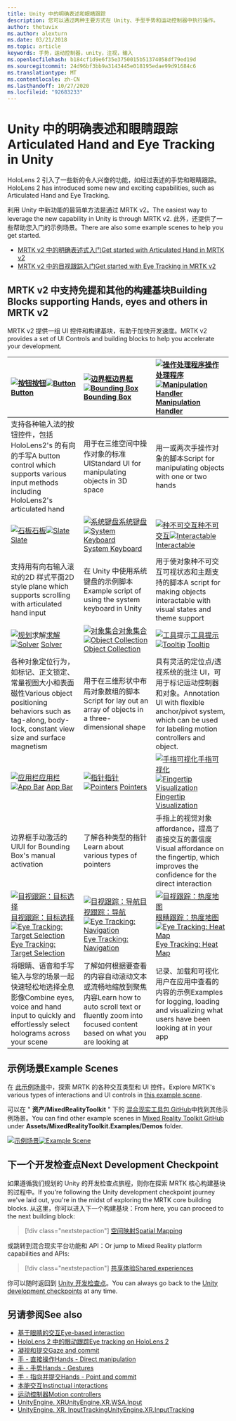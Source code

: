 ```yaml
---
title: Unity 中的明确表述和眼睛跟踪
description: 您可以通过两种主要方式在 Unity、手型手势和运动控制器中执行操作。
author: thetuvix
ms.author: alexturn
ms.date: 03/21/2018
ms.topic: article
keywords: 手势，运动控制器，unity，注视，输入
ms.openlocfilehash: b184cf1d9e6f35e3750015b51374058df79ed19d
ms.sourcegitcommit: 24d96bf3bb9a3143445e018195edae99d91684c6
ms.translationtype: MT
ms.contentlocale: zh-CN
ms.lasthandoff: 10/27/2020
ms.locfileid: "92683233"
---
```

# <a name="articulated-hand-and-eye-tracking-in-unity"></a><span data-ttu-id="dcb4e-104">Unity 中的明确表述和眼睛跟踪</span><span class="sxs-lookup"><span data-stu-id="dcb4e-104">Articulated Hand and Eye Tracking in Unity</span></span>

<span data-ttu-id="dcb4e-105">HoloLens 2 引入了一些新的令人兴奋的功能，如经过表述的手势和眼睛跟踪。</span><span class="sxs-lookup"><span data-stu-id="dcb4e-105">HoloLens 2 has introduced some new and exciting capabilities, such as Articulated Hand and Eye Tracking.</span></span>

<span data-ttu-id="dcb4e-106">利用 Unity 中新功能的最简单方法是通过 MRTK v2。</span><span class="sxs-lookup"><span data-stu-id="dcb4e-106">The easiest way to leverage the new capability in Unity is through MRTK v2.</span></span> <span data-ttu-id="dcb4e-107">此外，还提供了一些帮助您入门的示例场景。</span><span class="sxs-lookup"><span data-stu-id="dcb4e-107">There are also some example scenes to help you get started.</span></span>

* [<span data-ttu-id="dcb4e-108">MRTK v2 中的明确表述式入门</span><span class="sxs-lookup"><span data-stu-id="dcb4e-108">Get started with Articulated Hand  in MRTK v2</span></span>](https://microsoft.github.io/MixedRealityToolkit-Unity/Documentation/Input/HandTracking.html)
* [<span data-ttu-id="dcb4e-109">MRTK v2 中的目视跟踪入门</span><span class="sxs-lookup"><span data-stu-id="dcb4e-109">Get started with Eye Tracking in MRTK v2</span></span>](https://microsoft.github.io/MixedRealityToolkit-Unity/Documentation/EyeTracking/EyeTracking_Main.html)

## <a name="building-blocks-supporting-hands-eyes-and-others-in-mrtk-v2"></a><span data-ttu-id="dcb4e-110">MRTK v2 中支持免提和其他的构建基块</span><span class="sxs-lookup"><span data-stu-id="dcb4e-110">Building Blocks supporting Hands, eyes and others in MRTK v2</span></span>

<span data-ttu-id="dcb4e-111">MRTK v2 提供一组 UI 控件和构建基块，有助于加快开发速度。</span><span class="sxs-lookup"><span data-stu-id="dcb4e-111">MRTK v2 provides a set of UI Controls and building blocks to help you accelerate your development.</span></span>

|  <span data-ttu-id="dcb4e-112">[ ![ 按钮](images/MRTK_Button_Main.png)](https://microsoft.github.io/MixedRealityToolkit-Unity/Documentation/README_Button.html)[按钮](https://microsoft.github.io/MixedRealityToolkit-Unity/Documentation/README_Button.html)</span><span class="sxs-lookup"><span data-stu-id="dcb4e-112">[![Button](images/MRTK_Button_Main.png)](https://microsoft.github.io/MixedRealityToolkit-Unity/Documentation/README_Button.html) [Button](https://microsoft.github.io/MixedRealityToolkit-Unity/Documentation/README_Button.html)</span></span> | <span data-ttu-id="dcb4e-113">[ ![ 边界框](images/MRTK_BoundingBox_Main.png)](https://microsoft.github.io/MixedRealityToolkit-Unity/Documentation/README_BoundingBox.html)[边界框](https://microsoft.github.io/MixedRealityToolkit-Unity/Documentation/README_BoundingBox.html)</span><span class="sxs-lookup"><span data-stu-id="dcb4e-113">[![Bounding Box](images/MRTK_BoundingBox_Main.png)](https://microsoft.github.io/MixedRealityToolkit-Unity/Documentation/README_BoundingBox.html) [Bounding Box](https://microsoft.github.io/MixedRealityToolkit-Unity/Documentation/README_BoundingBox.html)</span></span> | <span data-ttu-id="dcb4e-114">[ ![ 操作处理程序](images/MRTK_Manipulation_Main.png)](https://microsoft.github.io/MixedRealityToolkit-Unity/Documentation/README_ManipulationHandler.html)[操作处理程序](https://microsoft.github.io/MixedRealityToolkit-Unity/Documentation/README_ManipulationHandler.html)</span><span class="sxs-lookup"><span data-stu-id="dcb4e-114">[![Manipulation Handler](images/MRTK_Manipulation_Main.png)](https://microsoft.github.io/MixedRealityToolkit-Unity/Documentation/README_ManipulationHandler.html) [Manipulation Handler](https://microsoft.github.io/MixedRealityToolkit-Unity/Documentation/README_ManipulationHandler.html)</span></span> |
|:--- | :--- | :--- |
| <span data-ttu-id="dcb4e-115">支持各种输入法的按钮控件，包括 HoloLens2's 的有向的手写</span><span class="sxs-lookup"><span data-stu-id="dcb4e-115">A button control which supports various input methods including HoloLens2's articulated hand</span></span> | <span data-ttu-id="dcb4e-116">用于在三维空间中操作对象的标准 UI</span><span class="sxs-lookup"><span data-stu-id="dcb4e-116">Standard UI for manipulating objects in 3D space</span></span> | <span data-ttu-id="dcb4e-117">用一或两次手操作对象的脚本</span><span class="sxs-lookup"><span data-stu-id="dcb4e-117">Script for manipulating objects with one or two hands</span></span> |
|  <span data-ttu-id="dcb4e-118">[ ![ 石板](images/MRTK_Slate_Main.png)](https://microsoft.github.io/MixedRealityToolkit-Unity/Documentation/README_Slate.html)[石板](https://microsoft.github.io/MixedRealityToolkit-Unity/Documentation/README_Slate.html)</span><span class="sxs-lookup"><span data-stu-id="dcb4e-118">[![Slate](images/MRTK_Slate_Main.png)](https://microsoft.github.io/MixedRealityToolkit-Unity/Documentation/README_Slate.html) [Slate](https://microsoft.github.io/MixedRealityToolkit-Unity/Documentation/README_Slate.html)</span></span> | <span data-ttu-id="dcb4e-119">[ ![ 系统键盘](images/MRTK_SystemKeyboard_Main.png)](https://microsoft.github.io/MixedRealityToolkit-Unity/Documentation/README_SystemKeyboard.html)[系统键盘](https://microsoft.github.io/MixedRealityToolkit-Unity/Documentation/README_SystemKeyboard.html)</span><span class="sxs-lookup"><span data-stu-id="dcb4e-119">[![System Keyboard](images/MRTK_SystemKeyboard_Main.png)](https://microsoft.github.io/MixedRealityToolkit-Unity/Documentation/README_SystemKeyboard.html) [System Keyboard](https://microsoft.github.io/MixedRealityToolkit-Unity/Documentation/README_SystemKeyboard.html)</span></span> | <span data-ttu-id="dcb4e-120">[ ![ 种不可交互](images/InteractableExamples.png)](https://microsoft.github.io/MixedRealityToolkit-Unity/Documentation/README_Interactable.html)[种不可交互](https://microsoft.github.io/MixedRealityToolkit-Unity/Documentation/README_Interactable.html)</span><span class="sxs-lookup"><span data-stu-id="dcb4e-120">[![Interactable](images/InteractableExamples.png)](https://microsoft.github.io/MixedRealityToolkit-Unity/Documentation/README_Interactable.html) [Interactable](https://microsoft.github.io/MixedRealityToolkit-Unity/Documentation/README_Interactable.html)</span></span> |
| <span data-ttu-id="dcb4e-121">支持用有向右输入滚动的2D 样式平面</span><span class="sxs-lookup"><span data-stu-id="dcb4e-121">2D style plane which supports scrolling with articulated hand input</span></span> | <span data-ttu-id="dcb4e-122">在 Unity 中使用系统键盘的示例脚本</span><span class="sxs-lookup"><span data-stu-id="dcb4e-122">Example script of using the system keyboard in Unity</span></span>  | <span data-ttu-id="dcb4e-123">用于使对象种不可交互可视状态和主题支持的脚本</span><span class="sxs-lookup"><span data-stu-id="dcb4e-123">A script for making objects interactable with visual states and theme support</span></span> |
|  <span data-ttu-id="dcb4e-124">[ ![ 规划](images/MRTK_Solver_Main.png)](https://microsoft.github.io/MixedRealityToolkit-Unity/Documentation/README_Solver.html)求解[求解](https://microsoft.github.io/MixedRealityToolkit-Unity/Documentation/README_Solver.html)</span><span class="sxs-lookup"><span data-stu-id="dcb4e-124">[![Solver](images/MRTK_Solver_Main.png)](https://microsoft.github.io/MixedRealityToolkit-Unity/Documentation/README_Solver.html) [Solver](https://microsoft.github.io/MixedRealityToolkit-Unity/Documentation/README_Solver.html)</span></span> | <span data-ttu-id="dcb4e-125">[ ![ 对象集合](images/MRTK_ObjectCollection_Main.png)](https://microsoft.github.io/MixedRealityToolkit-Unity/Documentation/README_ManipulationHandler.html)[对象集合](https://microsoft.github.io/MixedRealityToolkit-Unity/Documentation/README_ManipulationHandler.html)</span><span class="sxs-lookup"><span data-stu-id="dcb4e-125">[![Object Collection](images/MRTK_ObjectCollection_Main.png)](https://microsoft.github.io/MixedRealityToolkit-Unity/Documentation/README_ManipulationHandler.html) [Object Collection](https://microsoft.github.io/MixedRealityToolkit-Unity/Documentation/README_ManipulationHandler.html)</span></span> | <span data-ttu-id="dcb4e-126">[ ![ 工具](images/MRTK_Tooltip_Main.png)](https://microsoft.github.io/MixedRealityToolkit-Unity/Documentation/README_Tooltip.html)提示[工具提示](https://microsoft.github.io/MixedRealityToolkit-Unity/Documentation/README_Tooltip.html)</span><span class="sxs-lookup"><span data-stu-id="dcb4e-126">[![Tooltip](images/MRTK_Tooltip_Main.png)](https://microsoft.github.io/MixedRealityToolkit-Unity/Documentation/README_Tooltip.html) [Tooltip](https://microsoft.github.io/MixedRealityToolkit-Unity/Documentation/README_Tooltip.html)</span></span> |
| <span data-ttu-id="dcb4e-127">各种对象定位行为，如标记、正文锁定、常量视图大小和表面磁性</span><span class="sxs-lookup"><span data-stu-id="dcb4e-127">Various object positioning behaviors such as tag-along, body-lock, constant view size and surface magnetism</span></span> | <span data-ttu-id="dcb4e-128">用于在三维形状中布局对象数组的脚本</span><span class="sxs-lookup"><span data-stu-id="dcb4e-128">Script for lay out an array of objects in a three-dimensional shape</span></span> | <span data-ttu-id="dcb4e-129">具有灵活的定位点/透视系统的批注 UI，可用于标记运动控制器和对象。</span><span class="sxs-lookup"><span data-stu-id="dcb4e-129">Annotation UI with flexible anchor/pivot system, which can be used for labeling motion controllers and object.</span></span> |
|  <span data-ttu-id="dcb4e-130">[ ![ 应用栏](images/MRTK_AppBar_Main.png)](https://microsoft.github.io/MixedRealityToolkit-Unity/Documentation/README_AppBar.html)[应用栏](https://microsoft.github.io/MixedRealityToolkit-Unity/Documentation/README_AppBar.html)</span><span class="sxs-lookup"><span data-stu-id="dcb4e-130">[![App Bar](images/MRTK_AppBar_Main.png)](https://microsoft.github.io/MixedRealityToolkit-Unity/Documentation/README_AppBar.html) [App Bar](https://microsoft.github.io/MixedRealityToolkit-Unity/Documentation/README_AppBar.html)</span></span> | <span data-ttu-id="dcb4e-131">[ ![ 指针](images/MRTK_Pointer_Main.png)](https://microsoft.github.io/MixedRealityToolkit-Unity/Documentation/Input/Pointers.html)[指针](https://microsoft.github.io/MixedRealityToolkit-Unity/Documentation/Input/Pointers.html)</span><span class="sxs-lookup"><span data-stu-id="dcb4e-131">[![Pointers](images/MRTK_Pointer_Main.png)](https://microsoft.github.io/MixedRealityToolkit-Unity/Documentation/Input/Pointers.html) [Pointers](https://microsoft.github.io/MixedRealityToolkit-Unity/Documentation/Input/Pointers.html)</span></span> | <span data-ttu-id="dcb4e-132">[ ![ 手指可视化](images/MRTK_FingertipVisualization_Main.png)](https://microsoft.github.io/MixedRealityToolkit-Unity/Documentation/README_FingertipVisualization.html)[手指可视化](https://microsoft.github.io/MixedRealityToolkit-Unity/Documentation/README_FingertipVisualization.html)</span><span class="sxs-lookup"><span data-stu-id="dcb4e-132">[![Fingertip Visualization](images/MRTK_FingertipVisualization_Main.png)](https://microsoft.github.io/MixedRealityToolkit-Unity/Documentation/README_FingertipVisualization.html) [Fingertip Visualization](https://microsoft.github.io/MixedRealityToolkit-Unity/Documentation/README_FingertipVisualization.html)</span></span> |
| <span data-ttu-id="dcb4e-133">边界框手动激活的 UI</span><span class="sxs-lookup"><span data-stu-id="dcb4e-133">UI for Bounding Box's manual activation</span></span> | <span data-ttu-id="dcb4e-134">了解各种类型的指针</span><span class="sxs-lookup"><span data-stu-id="dcb4e-134">Learn about various types of pointers</span></span> | <span data-ttu-id="dcb4e-135">手指上的视觉对象 affordance，提高了直接交互的置信度</span><span class="sxs-lookup"><span data-stu-id="dcb4e-135">Visual affordance on the fingertip, which improves the confidence for the direct interaction</span></span> |
|  <span data-ttu-id="dcb4e-136">[ ![ 目视跟踪：目标选择](images/mrtk_et_targetselect.png)](https://microsoft.github.io/MixedRealityToolkit-Unity/Documentation/EyeTracking/EyeTracking_TargetSelection.html)[目视跟踪：目标选择](https://microsoft.github.io/MixedRealityToolkit-Unity/Documentation/EyeTracking/EyeTracking_TargetSelection.html)</span><span class="sxs-lookup"><span data-stu-id="dcb4e-136">[![Eye Tracking: Target Selection](images/mrtk_et_targetselect.png)](https://microsoft.github.io/MixedRealityToolkit-Unity/Documentation/EyeTracking/EyeTracking_TargetSelection.html) [Eye Tracking: Target Selection](https://microsoft.github.io/MixedRealityToolkit-Unity/Documentation/EyeTracking/EyeTracking_TargetSelection.html)</span></span> | <span data-ttu-id="dcb4e-137">[ ![ 目视跟踪：导航](images/mrtk_et_navigation.png)](https://microsoft.github.io/MixedRealityToolkit-Unity/Documentation/EyeTracking/EyeTracking_Navigation.html)[目视跟踪：导航](https://microsoft.github.io/MixedRealityToolkit-Unity/Documentation/EyeTracking/EyeTracking_Navigation.html)</span><span class="sxs-lookup"><span data-stu-id="dcb4e-137">[![Eye Tracking: Navigation](images/mrtk_et_navigation.png)](https://microsoft.github.io/MixedRealityToolkit-Unity/Documentation/EyeTracking/EyeTracking_Navigation.html) [Eye Tracking: Navigation](https://microsoft.github.io/MixedRealityToolkit-Unity/Documentation/EyeTracking/EyeTracking_Navigation.html)</span></span> | <span data-ttu-id="dcb4e-138">[ ![ 目视跟踪：热度地图](images/mrtk_et_heatmaps.png)](https://microsoft.github.io/MixedRealityToolkit-Unity/Documentation/EyeTracking/EyeTracking_Visualization.html)[眼睛跟踪：热度地图](https://microsoft.github.io/MixedRealityToolkit-Unity/Documentation/EyeTracking/EyeTracking_Visualization.html)</span><span class="sxs-lookup"><span data-stu-id="dcb4e-138">[![Eye Tracking: Heat Map](images/mrtk_et_heatmaps.png)](https://microsoft.github.io/MixedRealityToolkit-Unity/Documentation/EyeTracking/EyeTracking_Visualization.html) [Eye Tracking: Heat Map](https://microsoft.github.io/MixedRealityToolkit-Unity/Documentation/EyeTracking/EyeTracking_Visualization.html)</span></span> |
| <span data-ttu-id="dcb4e-139">将眼睛、语音和手写输入与您的场景一起快速轻松地选择全息影像</span><span class="sxs-lookup"><span data-stu-id="dcb4e-139">Combine eyes, voice and hand input to quickly and effortlessly select holograms across your scene</span></span> | <span data-ttu-id="dcb4e-140">了解如何根据要查看的内容自动滚动文本或流畅地缩放到聚焦内容</span><span class="sxs-lookup"><span data-stu-id="dcb4e-140">Learn how to auto scroll text or fluently zoom into focused content based on what you are looking at</span></span>| <span data-ttu-id="dcb4e-141">记录、加载和可视化用户在应用中查看的内容的示例</span><span class="sxs-lookup"><span data-stu-id="dcb4e-141">Examples for logging, loading and visualizing what users have been looking at in your app</span></span> |

## <a name="example-scenes"></a><span data-ttu-id="dcb4e-142">示例场景</span><span class="sxs-lookup"><span data-stu-id="dcb4e-142">Example Scenes</span></span>

<span data-ttu-id="dcb4e-143">在 [此示例场景](https://microsoft.github.io/MixedRealityToolkit-Unity/Documentation/README_HandInteractionExamples.html)中，探索 MRTK 的各种交互类型和 UI 控件。</span><span class="sxs-lookup"><span data-stu-id="dcb4e-143">Explore MRTK's various types of interactions and UI controls in [this example scene](https://microsoft.github.io/MixedRealityToolkit-Unity/Documentation/README_HandInteractionExamples.html).</span></span>

<span data-ttu-id="dcb4e-144">可以在 " **资产/MixedRealityToolkit** " 下的 [混合现实工具包 GitHub](https://github.com/Microsoft/MixedRealityToolkit-Unity)中找到其他示例场景。</span><span class="sxs-lookup"><span data-stu-id="dcb4e-144">You can find  other example scenes in [Mixed Reality Toolkit GitHub](https://github.com/Microsoft/MixedRealityToolkit-Unity) under **Assets/MixedRealityToolkit.Examples/Demos** folder.</span></span>

<span data-ttu-id="dcb4e-145">[![示例场景](images/MRTK_Examples.png)](https://microsoft.github.io/MixedRealityToolkit-Unity/Documentation/README_HandInteractionExamples.html)</span><span class="sxs-lookup"><span data-stu-id="dcb4e-145">[![Example Scene](images/MRTK_Examples.png)](https://microsoft.github.io/MixedRealityToolkit-Unity/Documentation/README_HandInteractionExamples.html)</span></span>

## <a name="next-development-checkpoint"></a><span data-ttu-id="dcb4e-146">下一个开发检查点</span><span class="sxs-lookup"><span data-stu-id="dcb4e-146">Next Development Checkpoint</span></span>

<span data-ttu-id="dcb4e-147">如果遵循我们规划的 Unity 的开发检查点旅程，则你在探索 MRTK 核心构建基块的过程中。</span><span class="sxs-lookup"><span data-stu-id="dcb4e-147">If you're following the Unity development checkpoint journey we've laid out, you're in the midst of exploring the MRTK core building blocks.</span></span> <span data-ttu-id="dcb4e-148">从这里，你可以进入下一个构建基块：</span><span class="sxs-lookup"><span data-stu-id="dcb4e-148">From here, you can proceed to the next building block:</span></span>

> [!div class="nextstepaction"]
> [<span data-ttu-id="dcb4e-149">空间映射</span><span class="sxs-lookup"><span data-stu-id="dcb4e-149">Spatial Mapping</span></span>](spatial-mapping-in-unity.md)

<span data-ttu-id="dcb4e-150">或跳转到混合现实平台功能和 API：</span><span class="sxs-lookup"><span data-stu-id="dcb4e-150">Or jump to Mixed Reality platform capabilities and APIs:</span></span>

> [!div class="nextstepaction"]
> [<span data-ttu-id="dcb4e-151">共享体验</span><span class="sxs-lookup"><span data-stu-id="dcb4e-151">Shared experiences</span></span>](shared-experiences-in-unity.md)

<span data-ttu-id="dcb4e-152">你可以随时返回到 [Unity 开发检查点](unity-development-overview.md#2-core-building-blocks)。</span><span class="sxs-lookup"><span data-stu-id="dcb4e-152">You can always go back to the [Unity development checkpoints](unity-development-overview.md#2-core-building-blocks) at any time.</span></span>

## <a name="see-also"></a><span data-ttu-id="dcb4e-153">另请参阅</span><span class="sxs-lookup"><span data-stu-id="dcb4e-153">See also</span></span>

* [<span data-ttu-id="dcb4e-154">基于眼睛的交互</span><span class="sxs-lookup"><span data-stu-id="dcb4e-154">Eye-based interaction</span></span>](../../design/eye-gaze-interaction.md)
* [<span data-ttu-id="dcb4e-155">HoloLens 2 中的眼动跟踪</span><span class="sxs-lookup"><span data-stu-id="dcb4e-155">Eye tracking on HoloLens 2</span></span>](../../design/eye-tracking.md)
* [<span data-ttu-id="dcb4e-156">凝视和提交</span><span class="sxs-lookup"><span data-stu-id="dcb4e-156">Gaze and commit</span></span>](../../design/gaze-and-commit.md)
* [<span data-ttu-id="dcb4e-157">手 - 直接操作</span><span class="sxs-lookup"><span data-stu-id="dcb4e-157">Hands - Direct manipulation</span></span>](../../design/direct-manipulation.md)
* [<span data-ttu-id="dcb4e-158">手 - 手势</span><span class="sxs-lookup"><span data-stu-id="dcb4e-158">Hands - Gestures</span></span>](../../design/gaze-and-commit.md#composite-gestures)
* [<span data-ttu-id="dcb4e-159">手 - 指向并提交</span><span class="sxs-lookup"><span data-stu-id="dcb4e-159">Hands - Point and commit</span></span>](../../design/point-and-commit.md)
* [<span data-ttu-id="dcb4e-160">本能交互</span><span class="sxs-lookup"><span data-stu-id="dcb4e-160">Instinctual interactions</span></span>](../../design/interaction-fundamentals.md)
* [<span data-ttu-id="dcb4e-161">运动控制器</span><span class="sxs-lookup"><span data-stu-id="dcb4e-161">Motion controllers</span></span>](../../design/motion-controllers.md)
* [<span data-ttu-id="dcb4e-162">UnityEngine. XR</span><span class="sxs-lookup"><span data-stu-id="dcb4e-162">UnityEngine.XR.WSA.Input</span></span>](https://docs.unity3d.com/ScriptReference/XR.WSA.Input.InteractionManager.html)
* [<span data-ttu-id="dcb4e-163">UnityEngine. XR. InputTracking</span><span class="sxs-lookup"><span data-stu-id="dcb4e-163">UnityEngine.XR.InputTracking</span></span>](https://docs.unity3d.com/ScriptReference/XR.InputTracking.html)
